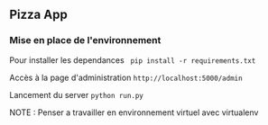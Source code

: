 ## Pizza App 

### Mise en place de l'environnement

Pour installer les dependances
``` pip install -r requirements.txt```

Accès à la page d'administration 
``` http://localhost:5000/admin ```

Lancement du server 
``` python run.py ```

NOTE : Penser a travailler en environnement virtuel avec virtualenv

